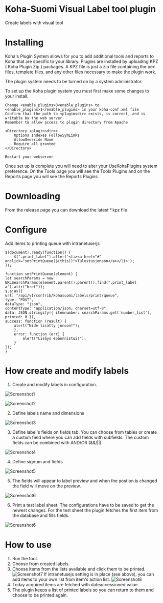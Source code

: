 # Koha-Suomi Visual Label tool plugin

Create labels with visual tool

# Installing

Koha's Plugin System allows for you to add additional tools and reports to Koha that are specific to your library. Plugins are installed by uploading KPZ ( Koha Plugin Zip ) packages. A KPZ file is just a zip file containing the perl files, template files, and any other files necessary to make the plugin work.

The plugin system needs to be turned on by a system administrator.

To set up the Koha plugin system you must first make some changes to your install.

    Change <enable_plugins>0<enable_plugins> to <enable_plugins>1</enable_plugins> in your koha-conf.xml file
    Confirm that the path to <pluginsdir> exists, is correct, and is writable by the web server
    Remember to allow access to plugin directory from Apache

    <Directory <pluginsdir>>
        Options Indexes FollowSymLinks
        AllowOverride None
        Require all granted
    </Directory>

    Restart your webserver

Once set up is complete you will need to alter your UseKohaPlugins system preference. On the Tools page you will see the Tools Plugins and on the Reports page you will see the Reports Plugins.

# Downloading

From the release page you can download the latest \*.kpz file

# Configure

Add items to printing queue with intranetuserjs

    $(document).ready(function() {
        $(".print_label").after('<li><a href="#" onclick="setPrintQueue($(this))">Tulostusjonoon</a></li>');
    });

    function setPrintQueue(element) {
    let searchParams = new URLSearchParams(element.parent().parent().find(".print_label a").attr("href"));
    $.ajax({
    url: "/api/v1/contrib/kohasuomi/labels/print/queue",
    type: "POST",
    dataType: "json",
    contentType: "application/json; charset=utf-8",
    data: JSON.stringify({ itemnumber: searchParams.get('number_list'), printed: 0 }),
    success: function (result) {
        alert("Nide lisätty jonoon!");
        },
        error: function (err) {
            alert("Lisäys epäonnistui!");
        }
    });
    }

# How create and modify labels

1. Create and modify labels in configuration.

![Screenshot1](assets/img/Screenshot2022-04-05at12-05-49.png)

![Screenshot2](assets/img/Screenshot2022-04-05at12-24-44.png)

2. Define labels name and dimensions

![Screenshot3](assets/img/Screenshot2022-04-05at12-06-45.png)

3. Define label's fields on fields tab.
   You can choose from tables or create a custom field where you can add fields with subfields.
   The custom fields can be combined with AND/OR (&&/||)

![Screenshot4](assets/img/Screenshot2022-04-05at12-07-20.png)

4. Define signum and fields

![Screenshot5](assets/img/Screenshot2022-04-05at12-07-03.png)

5. The fields will appear to label preview and when the postion is changed the field will move on the preview.

![Screenshot6](assets/img/Screenshot2022-04-05at12-06-32.png)

6. Print a test label sheet. The configurations have to be saved to get the newest changes.
   For the test sheet the plugin fetches the first item from the database and fills fields.

![Screenshot6](assets/img/Screenshot2022-04-05at12-07-45.png)

# How to use

1. Run the tool.
2. Choose from created labels.
3. Choose items from the lists available and click them to be printed.
   ![Screenshot7](assets/img/Screenshot2022-04-05at12-42-19.png)
   If intranetusejs setting is in place (see above), you can add items to your own list from item's action list.
   ![Screenshot8](assets/img/Screenshot2022-04-05at12-07-45.png)
4. Today acquired items are fetched with dateaccessioned value.
5. The plugin keeps a list of printed labels so you can return to them and choose to be printed again.
